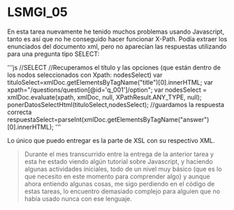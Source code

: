 # LSMGI_05

En esta tarea nuevamente he tenido muchos problemas usando Javascript, tanto es así que no he conseguido hacer funcionar X-Path. Podía extraer los enunciados del documento xml, pero no aparecían las respuestas utilizando para una pregunta tipo SELECT:

'''js
 //SELECT
 //Recuperamos el título y las opciones (que están dentro de los nodos seleccionados con Xpath: nodesSelect) 
 var tituloSelect=xmlDoc.getElementsByTagName("title")[0].innerHTML;
 var xpath="/questions/question[@id='q_001']/option";
 var nodesSelect = xmlDoc.evaluate(xpath, xmlDoc, null, XPathResult.ANY_TYPE, null);
 ponerDatosSelectHtml(tituloSelect,nodesSelect);
 //guardamos la respuesta correcta
 respuestaSelect=parseInt(xmlDoc.getElementsByTagName("answer")[0].innerHTML);
 '''

Lo único que puedo entregar es la parte de XSL con su respectivo XML.  

>Durante el mes transcurrido entre la entrega de la anterior tarea y esta he estado viendo algún tutorial sobre Javascript, y haciendo algunas actividades iniciales, todo de un nivel muy básico (que es lo que necesito en este momento para comprender algo) y aunque ahora entiendo algunas cosas, me sigo perdiendo en el código de estas tareas, lo encuentro demasiado complejo para alguien que no había usado nunca con ese lenguaje.
